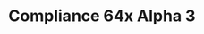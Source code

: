 ---
layout: post
title: Compliance 64x Alpha 3
permalink: /compliance64x/A3
comments: true
comments-id: 1.16.5-64x-Alpha-3
header-img: compliance64x/releases/A3.jpg

long_text: Hello everyone! We're back with an update for Compliance 64x on Java and Bedrock Edition! This update is massive because of a lot of exciting textures, such as armors, crops, shulker boxes and much more! Feel free to give us feedback about the new buckets as well for other textures. <br><br> <strong>DISCLAIMER:</strong> As indicated by the Alpha tag, this version very work-in-progress, and as such contains a lot of placeholder textures. It is not the final look of the pack; many textures will have to be edited to match the general stylistic direction of the pack. <br><br> Stay tuned for future updates!

download:
  - Java - 1.16.5 (CurseForge):
    - https://www.curseforge.com/minecraft/texture-packs/compliance-64x/files/3217031
  - Bedrock - 1.16.200 (GitHub):
    - https://github.com/Compliance-Resource-Pack/Compliance-Bedrock-64x/releases/download/alpha-3/Compliance_64x_-_Bedrock_Alpha_3.mcpack
---